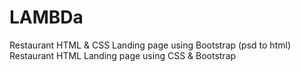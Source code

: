 # LAMBDa
Restaurant HTML &amp; CSS Landing page using Bootstrap (psd to html)
Restaurant HTML Landing page using CSS & Bootstrap
